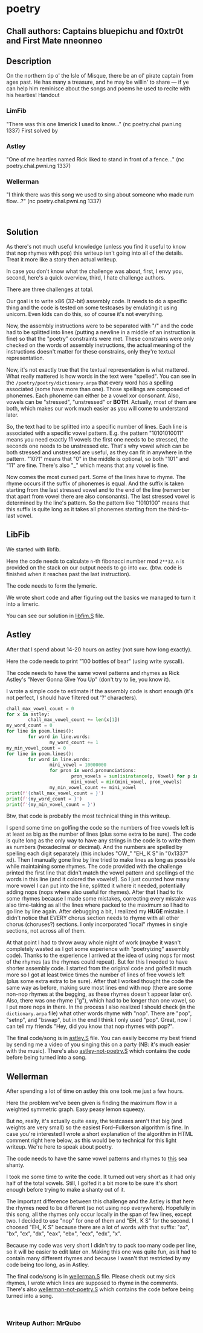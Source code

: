 # poetry
## Chall authors: Captains bluepichu and f0xtr0t and First Mate nneonneo

## Description

On the northern tip o' the Isle of Misque, there be an ol' pirate captain from ages past. He has many a treasure, and he may be willin' to share — if ye can help him reminisce about the songs and poems he used to recite with his hearties!
Handout

### LimFib
"There was this one limerick I used to know..." (nc poetry.chal.pwni.ng 1337)
First solved by

### Astley
"One of me hearties named Rick liked to stand in front of a fence..." (nc poetry.chal.pwni.ng 1337)

### Wellerman
"I think there was this song we used to sing about someone who made rum flow...?" (nc poetry.chal.pwni.ng 1337)


<br />

## Solution

As there's not much useful knowledge (unless you find it useful to know that nop rhymes with pop) this writeup isn't going into all of the details.
Treat it more like a story then actual writeup.

In case you don't know what the challenge was about, first, I envy you, second, here's a quick overview, third, I hate challenge authors.

There are three challenges at total.

Our goal is to write x86 (32-bit) assembly code.
It needs to do a specific thing and the code is tested on some testcases by emulating it using unicorn.
Even kids can do this, so of course it's not everything.

Now, the assembly instructions were to be separated with "/" and the code had to be splitted into lines (putting a newline in a middle of an instruction is fine) so that the "poetry" constraints were met.
These constrains were only checked on the words of assembly instructions, the actual meaning of the instructions doesn't matter for these constrains, only they're textual representation.

Now, it's not exactly true that the textual representation is what mattered. What really mattered is how words in the text were "spelled".
You can see in the `/poetry/poetry/dictionary.arpa` that every word has a spelling associated (some have more than one).
Those spellings are composed of phonemes. Each phoneme can either be a vowel xor consonant. Also, vowels can be "stressed", "unstressed" or **BOTH**. Actually, most of them are both, which makes our work much easier as you will come to understand later.

So, the text had to be splitted into a specific number of lines. Each line is associated with a specific vowel pattern.
E.g. the pattern "10101010011" means you need exactly 11 vowels the first one needs to be stressed, the seconds one needs to be unstressed etc. That's why vowel which can be both stressed and unstressed are useful, as they can fit in anywhere in the pattern.
"10?1" means that "0" in the middle is optional, so both "101" and "11" are fine. There's also "\_" which means that any vowel is fine.

Now comes the most cursed part. Some of the lines have to rhyme. The rhyme occurs if the suffix of phonemes is equal. And the suffix is taken starting from the last stressed vowel and to the end of the line (remember that apart from vowel there are also consonants).
The last stressed vowel is determined by the line's pattern. So the pattern like "1010100" means that this suffix is quite long as it takes all phonemes starting from the third-to-last vowel.


## LibFib

We started with libfib.

Here the code needs to calculate `n`-th fibonacci number mod `2**32`. `n` is provided on the stack on our output needs to go into `eax`.
(btw. code is finished when it reaches past the last instruction).

The code needs to form the lymeric.

We wrote short code and after figuring out the basics we managed to turn it into a limeric.

You can see our solution in [libfim.S](./limfib.S) file.


## Astley

After that I spend about 14-20 hours on astley (not sure how long exactly).

Here the code needs to print "100 bottles of bear" (using write syscall).

The code needs to have the same vowel patterns and rhymes as Rick Astley's "Never Gonna Give You Up" (don't try to lie, you know it).

I wrote a simple code to estimate if the assembly code is short enough (it's not perfect, I should have filtered out '?' characters).
```py
chall_max_vowel_count = 0
for x in astley:
		chall_max_vowel_count += len(x[1])
my_word_count = 0
for line in poem.lines():
		for word in line.words:
				my_word_count += 1
my_min_vowel_count = 0
for line in poem.lines():
		for word in line.words:
				mini_vowel = 10000000
				for pron in word.pronunciations:
						pron_vowels = sum(isinstance(p, Vowel) for p in pron)
						mini_vowel = min(mini_vowel, pron_vowels)
				my_min_vowel_count += mini_vowel
print(f'{chall_max_vowel_count = }')
print(f'{my_word_count = }')
print(f'{my_min_vowel_count = }')
```
Btw, that code is probably the most technical thing in this writeup.

I spend some time on golfing the code so the numbers of free vowels left is at least as big as the number of lines (plus some extra to be sure).
The code is quite long as the only way to have any strings in the code is to write them as numbers (hexadecimal or decimal). And the numbers are spelled by spelling each digit separately (this includes "OW_" "EH_ K S" in "0x1337" xd).
Then I manually gone line by line tried to make lines as long as possible while maintaining some rhymes. The code provided with the challenge printed the first line that didn't match the vowel pattern and spellings of the words in this line (and it colored the vowels!).
So I just counted how many more vowel I can put into the line, splitted it where it needed, potentially adding nops (nops where also useful for rhymes).
After that I had to fix some rhymes because I made some mistakes, correcting every mistake was also time-taking as all the lines where packed to the maximum so I had to go line by line again.
After debugging a bit, I realized my **HUGE** mistake. I didn't notice that EVERY chorus section needs to rhyme with all other chorus (choruses?) sections. I only incorporated "local" rhymes in single sections, not across all of them.

At that point I had to throw away whole night of work (maybe it wasn't completely wasted as I got some experience with "poetryizing" assembly code).
Thanks to the experience I arrived at the idea of using nops for most of the rhymes (as the rhymes could repeat). But for this I needed to have shorter assembly code.
I started from the original code and golfed it much more so I got at least twice times the number of lines of free vowels left (plus some extra extra to be sure).
After that I worked thought the code the same way as before, making sure most lines end with nop (there are some non-nop rhymes at the begging, as these rhymes doesn't appear later on).
Also, there was one rhyme ("g"), which had to be longer than one vowel, so I put more nops in there.
In the process I also realized I should check (in the `dictionary.arpa` file) what other words rhyme with "nop". There are "pop", "setnp", and "bswap", but in the end I think I only used "pop". Great, now I can tell my friends "Hey, did you know that nop rhymes with pop?".

The final code/song is in [astley.S](./astley.S) file. You can easily become my best friend by sending me a video of you singing this on a party (NB: it's much easier with the music).
There's also [astley-not-poetry.S](./astley-not-poetry.S) which contains the code before being turned into a song.


## Wellerman

After spending a lot of time on astley this one took me just a few hours.

Here the problem we've been given is finding the maximum flow in a weighted symmetric graph. Easy peasy lemon squeezy.

But no, really, it's actually quite easy, the testcases aren't that big (and weights are very small) so the easiest Ford–Fulkerson algorithm is fine.
In case you're interested I wrote a short explanation of the algorithm in HTML comment right here below, as this would be to technical for this light writeup.
We're here to speak about poetry.

<!--
Basically, you just have to find the path (from source do target) through the graph using only positive weighted edges, while keeping the minimum weight on this path.
If you find one, you add this minimum to the overal total and decrease weights of all edges on the path by this minimum, but, you also need to increase the weights of edges on the reverse path (i.e. the same path going from the target to the source).

This algorithm can be easily implemented recursively.

I used some tricks to make the code shorter.
For DFS you had to keep track whether some nodes were visited or not. I kept this information in higher half of node's id.
Now, normally you would go through the graph again to clear "visited" bit. What I did instead, I had a "generation" number which was increased before every DFS run. When visiting some node I update generation to the current one. And if the node had the same generation as the current one, it was already visited.
--->

The code needs to have the same vowel patterns and rhymes to [this](https://www.youtube.com/watch?v=qP-7GNoDJ5c) sea shanty.

I took me some time to write the code. It turned out very short as it had only half of the total vowels. Still, I golfed it a bit more to be sure it's short enough before trying to make a shanty out of it.

The important difference between this challenge and the Astley is that here the rhymes need to be different (so not using nop everywhere).
Hopefully in this song, all the rhymes only occur locally in the span of few lines, except two.
I decided to use "nop" for one of them and "EH_ K S" for the second. I choosed "EH_ K S" because there are a lot of words with that suffix: "ax", "bx", "cx", "dx", "eax", "ebx", "ecx", "edx", "x".

Because my code was very short I didn't try to pack too many code per line, so it will be easier to edit later on.
Making this one was quite fun, as it had to contain many different rhymes and because I wasn't that restricted by my code being too long, as in Astley.

The final code/song is in [wellerman.S](./wellerman.S) file. Please check out my sick rhymes, I wrote which lines are supposed to rhyme in the comments.
There's also [wellerman-not-poetry.S](./wellerman-not-poetry.S) which contains the code before being turned into a song.

<br />

### Writeup Author: MrQubo
